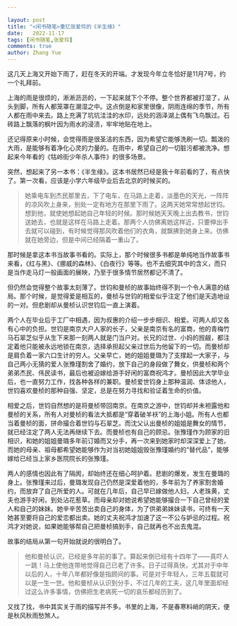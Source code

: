```yaml
---

layout: post
title: "<闲书随笔>重忆张爱玲的《半生缘》"
date:   2022-11-17
tags: [闲书随笔,张爱玲]
comments: true
author: Zhang Yue
---
```




这几天上海又开始下雨了，赶在冬天的开端。才发现今年立冬恰好是11月7号，约一个礼拜前。

上海的雨是很烦的，淅淅沥沥的，一下起来就下个不停。整个世界都被打湿了，从头到脚，所有人都笼罩在潮湿之中。这点倒是和家里很像，阴雨连绵的季节，所有人都在雨中来去。路上充满了坑坑洼洼的水印，远处的涵泽湖上偶有飞鸟飘过。石砖路上飘落的枫叶因为雨水的浸渍，牢牢地贴在地上。

还记得原来小时候，会觉得雨是很圣洁的东西，因为希望它能够洗刷一切。瓢泼的大雨，是能够有着净化心灵的力量的。在雨中，希望自己的一切脏污都被洗净。想起来今年看的《牯岭街少年杀人事件》的很多场景。

突然，想起来了另一本书：《半生缘》。这本书居然已经是我十年前看的了，有点快了。第一次看，应该是小学六年级毕业后去北京的时候买的。

> 她乘电车到杰民那里去，下了电车，在马路上走着，淡墨色的天光，一阵阵的凉风吹上身来，别处一定有地方在那里下雨了。这两天她常常想起世钧。想到他，就使她想起她自己年轻的时候。那时候她天天晚上出去教书，世钧送她去，也就是这样在马路上走着。那两个人彷佛离她这样近，只要伸出手去就可以碰到，有时候觉得那风吹着他们的衣角，就飘拂到她身上来。彷佛就在她旁边，但是中间已经隔着一重山了。

那时候是拿这本书当故事书看的。实际上，那个时候很多书都是单纯地当作故事书来看，《红与黑》、《挪威的森林》、《白夜行》等等。也不去细究其中的含义，而只是当作走马灯一般画面的展映，乃至于很多情节居然都记不清了。

但仍然会觉得整个故事太刻薄了。世钧和曼桢的故事始终得不到一个令人满意的结局。那个时候，是觉得爱是相互的，曼桢与世钧的相爱似乎注定了他们是天造地设的一对。但悲剧却从曼桢认识世钧后一直上演着。

两个人在毕业后于工厂中相遇，因为叔惠的介绍一步步相识、相爱。可两人却又各有心中的负担。世钧是南京大户人家的长子，父亲是南京有名的富商，他的青梅竹马石翠芝似乎从生下来那一刻两人就是门当户对。长兄的过世、小妈的觊觎，都注定着他只能被永远地锁在南京，选择承担起父亲过世后为他留下的一切。而曼桢却是肩负着一家六口生计的穷人。父亲早亡，她的姐姐曼璐为了支撑起一大家子，与自己两小无猜的爱人张豫瑾割舍了婚约，放下自己的身段做了舞女，供曼桢和两个弟弟杰民、伟民读书，最后也被迫嫁给游手好闲的富商祝鸿才。曼桢因此大学毕业后，也一直努力工作，找各种各样的兼职。曼桢爱世钧身上那种温润、体谅他人，世钧喜欢曼桢的那种自强、坚定，总是在努力寻找和验证着生命的价值。

相爱之后，世钧自然想的是将曼桢带回南京。在南京之游中，世钧却并未袒露他和曼桢的关系，所有人对曼桢的看法大抵都是“穿着破羊袄”的上海小姐。所有人也都当着曼桢的面，拼命撮合着世钧与石翠芝。而沈父认出曼桢的姐姐是舞女的情节，就已经注定了两人无法再继续下去。而曼桢也有自己的顾忌。张豫瑾作为顾家的旧相识，和她的姐姐曼璐多年前订婚而又分手，再一次来到她家时却深深爱上了她，而她的母亲、祖母都希望她能够作为对当初她姐姐毁张豫瑾婚约的“替代品”，能够嫁给已经当上家乡医院院长的张豫瑾。

两人的感情也因此有了隔阂，却始终还在细心呵护着。悲剧的爆发，发生在曼璐的身上。张豫瑾来过后，曼璐发现自己仍然是深爱着他的，多年前为了养家割舍婚约，而放弃了自己所爱的人。可就在几年后，自己早已嫁做他人妇，人老珠黄，丈夫也游手好闲，到处沾花惹草。而母亲却对她说希望她能够撮合一下自己曾经的爱人和自己的妹妹。她辛辛苦苦出卖自己的身体，为了供弟弟妹妹读书，可终有一天她甚至要将自己的爱恋都出卖。她的丈夫祝鸿才加速了这一不公与妒忌的过程。祝鸿才对她说，如果她能够帮自己把曼桢搞到手，自己就再也不出去鬼混。

故事的结局从第一句开始就说的很明白了。

> 他和曼桢认识，已经是多年前的事了。算起来倒已经有十四年了——真吓人一跳！马上使他连带地觉得自己已老了许多。日子过得真快，尤其对于中年以后的人，十年八年都好像是指顾间的事。可是对于年轻人，三年五载就可以是一生一世。他和曼桢从认识到分手，不过几年的工夫，这几年里面却经过这么许多事情，仿佛把生老病死一切的哀乐都经历到了。

又找了找，书中其实关于雨的描写并不多。书里的上海，不是春寒料峭的阴天，便是秋风秋雨愁煞人。

